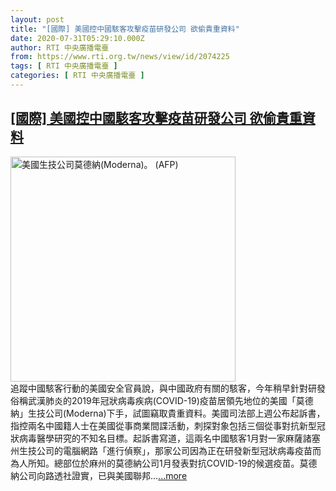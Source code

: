 ```yaml
---
layout: post
title: "[國際] 美國控中國駭客攻擊疫苗研發公司 欲偷貴重資料"
date: 2020-07-31T05:29:10.000Z
author: RTI 中央廣播電臺
from: https://www.rti.org.tw/news/view/id/2074225
tags: [ RTI 中央廣播電臺 ]
categories: [ RTI 中央廣播電臺 ]
---
```

<!--1596173350000-->
[[國際] 美國控中國駭客攻擊疫苗研發公司 欲偷貴重資料](https://www.rti.org.tw/news/view/id/2074225)
------

<div>
<img src="https://static.rti.org.tw/assets/thumbnails/2020/07/31/25420a0112b8123541f1ea9911c59f8d.jpg" width="360" alt="美國生技公司莫德納(Moderna)。 (AFP)" title="美國生技公司莫德納(Moderna)。 (AFP)"><br>追蹤中國駭客行動的美國安全官員說，與中國政府有關的駭客，今年稍早針對研發俗稱武漢肺炎的2019年冠狀病毒疾病(COVID-19)疫苗居領先地位的美國「莫德納」生技公司(Moderna)下手，試圖竊取貴重資料。美國司法部上週公布起訴書，指控兩名中國籍人士在美國從事商業間諜活動，刺探對象包括三個從事對抗新型冠狀病毒醫學研究的不知名目標。起訴書寫道，這兩名中國駭客1月對一家麻薩諸塞州生技公司的電腦網路「進行偵察」，那家公司因為正在研發新型冠狀病毒疫苗而為人所知。總部位於麻州的莫德納公司1月發表對抗COVID-19的候選疫苗。莫德納公司向路透社證實，已與美國聯邦...<a target="_blank" href="https://www.rti.org.tw/news/view/id/2074225">...more</a>
</div>
